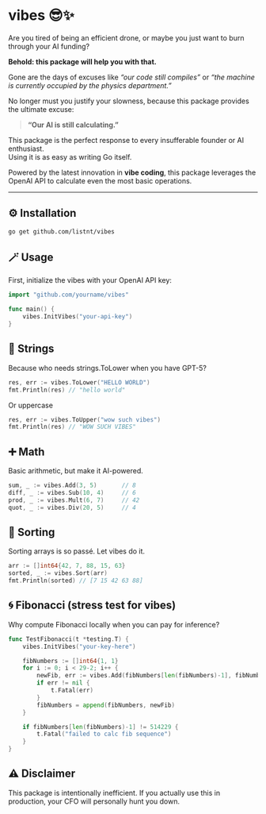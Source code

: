 # vibes 😎✨

Are you tired of being an efficient drone, or maybe you just want to burn through your AI funding?

**Behold: this package will help you with that.**

Gone are the days of excuses like *“our code still compiles”* or *“the machine is currently occupied by the physics department.”*

No longer must you justify your slowness, because this package provides the ultimate excuse:

> **“Our AI is still calculating.”**

This package is the perfect response to every insufferable founder or AI enthusiast.  
Using it is as easy as writing Go itself.

Powered by the latest innovation in **vibe coding**, this package leverages the OpenAI API to calculate even the most basic operations.

---

## ⚙️ Installation

```bash
go get github.com/listnt/vibes
```

## 🪄 Usage
First, initialize the vibes with your OpenAI API key:
```go
import "github.com/yourname/vibes"

func main() {
    vibes.InitVibes("your-api-key")
}
```

## 🔡 Strings
Because who needs strings.ToLower when you have GPT-5?
```go
res, err := vibes.ToLower("HELLO WORLD")
fmt.Println(res) // "hello world"
```
Or uppercase
```go
res, err := vibes.ToUpper("wow such vibes")
fmt.Println(res) // "WOW SUCH VIBES"
```

## ➕ Math

Basic arithmetic, but make it AI-powered.
```go
sum, _ := vibes.Add(3, 5)       // 8
diff, _ := vibes.Sub(10, 4)     // 6
prod, _ := vibes.Mult(6, 7)     // 42
quot, _ := vibes.Div(20, 5)     // 4
```

## 🧹 Sorting
Sorting arrays is so passé. Let vibes do it.
```go
arr := []int64{42, 7, 88, 15, 63}
sorted, _ := vibes.Sort(arr)
fmt.Println(sorted) // [7 15 42 63 88]
```

## 🌀 Fibonacci (stress test for vibes)

Why compute Fibonacci locally when you can pay for inference?
```go
func TestFibonacci(t *testing.T) {
    vibes.InitVibes("your-key-here")

    fibNumbers := []int64{1, 1}
    for i := 0; i < 29-2; i++ {
        newFib, err := vibes.Add(fibNumbers[len(fibNumbers)-1], fibNumbers[len(fibNumbers)-2])
        if err != nil {
            t.Fatal(err)
        }
        fibNumbers = append(fibNumbers, newFib)
    }

    if fibNumbers[len(fibNumbers)-1] != 514229 {
        t.Fatal("failed to calc fib sequence")
    }
}
```

## ⚠️ Disclaimer

This package is intentionally inefficient.
If you actually use this in production, your CFO will personally hunt you down.